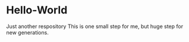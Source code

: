 # Hello-World
Just another respository 
This is one small step for me, but huge step for new generations. 
